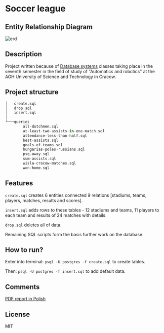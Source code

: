 # Soccer league
## Entity Relationship Diagram
![erd](https://user-images.githubusercontent.com/21959354/48036103-272de380-e167-11e8-86a6-d4df79c1f6f6.png)
## Description
Project written because of [Database systems](https://syllabuskrk.agh.edu.pl/2016-2017/en/magnesite/study_plans/stacjonarne-automatyka-i-robotyka--5/module/ear-1-713-s-bazy-danych-i-systemy-zarzadzania-bazami) classes taking place in the seventh semester in the field of study of "Automatics and robotics" at the AGH University of Science and Technology in Cracow.
## Project structure
```elixir
│   create.sql
│   drop.sql
│   insert.sql
│
└───queries
        all-dutchmen.sql
        at-least-two-assists-in-one-match.sql
        attendance-less-than-half.sql
        best-assists.sql
        goals-of-teams.sql
        hungarias-poles-russians.sql
        psq-away.sql
        sum-assists.sql
        wisla-cracow-matches.sql
        won-home.sql
```
## Features
`create.sql` creates 6 entities connected 9 relations [stadiums, teams, players, matches, results and scores].

`insert.sql` adds rows to these tables - 12 stadiums and teams, 11 players to each team and results of 24 matches with details.

`drop.sql` deletes all of data.

Remaining SQL scripts form the basis further work on the database.
## How to run?
Enter into terminal: `psql -U postgres -f create.sql` to create tables.

Then: `psql -U postgres -f insert.sql` to add default data.
## Comments
[PDF report in Polish](https://github.com/plkpiotr/soccer-league/files/2556814/opis.pdf)
## License
MIT